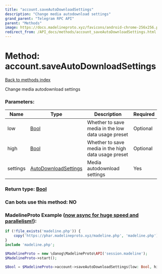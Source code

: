 ```yaml
---
title: "account.saveAutoDownloadSettings"
description: "Change media autodownload settings"
grand_parent: "Telegram RPC API"
parent: "Methods"
image: https://docs.madelineproto.xyz/favicons/android-chrome-256x256.png
redirect_from: /API_docs/methods/account_saveAutoDownloadSettings.html
---
```

# Method: account.saveAutoDownloadSettings
[Back to methods index](index.html)



Change media autodownload settings

### Parameters:

| Name     |    Type       | Description | Required |
|----------|---------------|-------------|----------|
|low|[Bool](/API_docs/types/Bool.html) | Whether to save media in the low data usage preset | Optional|
|high|[Bool](/API_docs/types/Bool.html) | Whether to save media in the high data usage preset | Optional|
|settings|[AutoDownloadSettings](/API_docs/types/AutoDownloadSettings.html) | Media autodownload settings | Yes|


### Return type: [Bool](/API_docs/types/Bool.html)

### Can bots use this method: **NO**


### MadelineProto Example ([now async for huge speed and parallelism!](https://docs.madelineproto.xyz/docs/ASYNC.html)):


```php
if (!file_exists('madeline.php')) {
    copy('https://phar.madelineproto.xyz/madeline.php', 'madeline.php');
}
include 'madeline.php';

$MadelineProto = new \danog\MadelineProto\API('session.madeline');
$MadelineProto->start();

$Bool = $MadelineProto->account->saveAutoDownloadSettings(low: Bool, high: Bool, settings: AutoDownloadSettings, );
```

